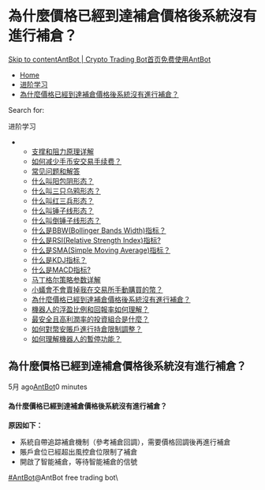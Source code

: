 # 為什麼價格已經到達補倉價格後系統沒有進行補倉？

[Skip to content](https://www.antrade.io/guide/docs/cn/cn-1dornfm25vrsh/#content)[AntBot | Crypto Trading Bot](https://www.antrade.io/guide/docs/cn/)[首页](https://www.antrade.io/guide/docs/cn/)[免费使用AntBot](https://antrade.io/)

* [Home](https://www.antrade.io/guide/docs/cn)
* [进阶学习](https://www.antrade.io/guide/docs/cn/cn-learning/)
* [為什麼價格已經到達補倉價格後系統沒有進行補倉？](https://www.antrade.io/guide/docs/cn/cn-1dornfm25vrsh/)

Search for:

进阶学习

*
  * [支撑和阻力原理详解](https://www.antrade.io/guide/docs/cn/support-resistance/)
  * [如何减少手币安交易手续费？](https://www.antrade.io/guide/docs/cn/reducing-trading-fees/)
  * [常见问题和解答](https://www.antrade.io/guide/docs/cn/frequently-asked-questions/)
  * [什么叫阳包阴形态？](https://www.antrade.io/guide/docs/cn/engulfing-bullish-patterns/)
  * [什么叫三只乌鸦形态？](https://www.antrade.io/guide/docs/cn/three-black-crows-patterns/)
  * [什么叫红三兵形态？](https://www.antrade.io/guide/docs/cn/three-white-soldiers-patterns/)
  * [什么叫锤子线形态？](https://www.antrade.io/guide/docs/cn/long-lower-shadow-patterns/)
  * [什么叫倒锤子线形态？](https://www.antrade.io/guide/docs/cn/long-upper-shadow-patterns/)
  * [什么是BBW(Bollinger Bands Width)指标？](https://www.antrade.io/guide/docs/cn/bbw-indicator/)
  * [什么是RSI(Relative Strength Index)指标?](https://www.antrade.io/guide/docs/cn/rsi-indicator/)
  * [什么是SMA(Simple Moving Average)指标？](https://www.antrade.io/guide/docs/cn/ma-indicator/)
  * [什么是KDJ指标？](https://www.antrade.io/guide/docs/cn/kdj-indicator/)
  * [什么是MACD指标?](https://www.antrade.io/guide/docs/cn/macd-indicator/)
  * [马丁格尔策略参数详解](https://www.antrade.io/guide/docs/cn/parameters\_dca/)
  * [小蟻會不會賣掉我在交易所手動購買的幣？](https://www.antrade.io/guide/docs/cn/cn-1dorqc18qo443/)
  * [為什麼價格已經到達補倉價格後系統沒有進行補倉？](https://www.antrade.io/guide/docs/cn/cn-1dornfm25vrsh/)
  * [機器人的浮盈比例和回報率如何理解？](https://www.antrade.io/guide/docs/cn/cn-1dorp3kchr9kb/)
  * [最安全且高利潤率的投資組合是什麼？](https://www.antrade.io/guide/docs/cn/cn-1dorrv0hrpbui/)
  * [如何對幣安賬戶進行持倉限制調整？](https://www.antrade.io/guide/docs/cn/cn-1dpggek6iesdu/)
  * [如何理解機器人的暫停功能？](https://www.antrade.io/guide/docs/cn/cn-1doii6uupa9m8/)

## 為什麼價格已經到達補倉價格後系統沒有進行補倉？

5月 ago[AntBot](https://www.antrade.io/guide/docs/cn/author/antbot/)0 minutes

#### 為什麼價格已經到達補倉價格後系統沒有進行補倉？ <a href="#519gxv" id="519gxv"></a>

**原因如下：**

* 系統自帶追踪補倉機制（參考補倉回調），需要價格回調後再進行補倉
* 賬戶倉位已經超出風控倉位限制了補倉
* 開啟了智能補倉，等待智能補倉的信號

[#AntBot](https://www.antrade.io/guide/docs/cn/tag/antbot/)@AntBot free trading bot\

